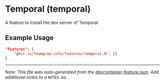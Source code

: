 
# Temporal (temporal)

A feature to install the dev server of Temporal

## Example Usage

```json
"features": {
    "ghcr.io/Teamgrow-info/features/temporal:0": {}
}
```





---

_Note: This file was auto-generated from the [devcontainer-feature.json](https://github.com/Teamgrow-info/features/blob/main/src/temporal/devcontainer-feature.json).  Add additional notes to a `NOTES.md`._
